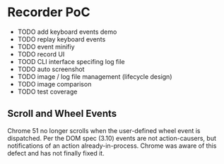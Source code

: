 # Recorder PoC

* TODO add keyboard events demo
* TODO replay keyboard events
* TODO event minifiy
* TODO record UI
* TOOD CLI interface specifing log file
* TODO auto screenshot
* TODO image / log file management (lifecycle design)
* TODO image comparison
* TODO test coverage


## Scroll and Wheel Events
Chrome 51 no longer scrolls when the user-defined wheel event is dispatched. Per the DOM spec (3.10) events are not action-causers, but notifications of an action already-in-process. Chrome was aware of this defect and has not finally fixed it.

